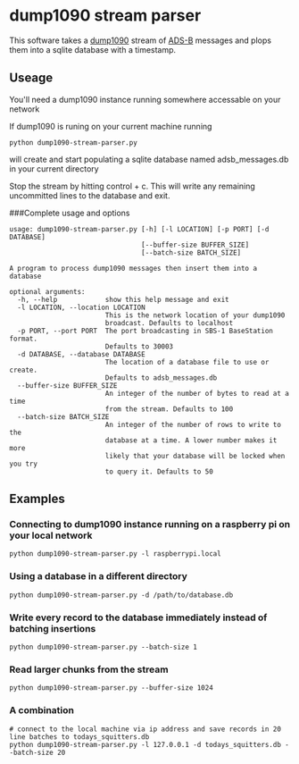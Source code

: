 # dump1090 stream parser

This software takes a [dump1090](https://github.com/antirez/dump1090) stream of [ADS-B](https://en.wikipedia.org/wiki/Automatic_dependent_surveillance_%E2%80%93_broadcast) messages and plops them into a sqlite database with a timestamp.

## Useage

You'll need a dump1090 instance running somewhere accessable on your network

If dump1090 is runing on your current machine running

```
python dump1090-stream-parser.py
```

will create and start populating a sqlite database named adsb_messages.db in your current directory

Stop the stream by hitting control + c. This will write any remaining uncommitted lines to the database and exit. 

###Complete usage and options

```
usage: dump1090-stream-parser.py [-h] [-l LOCATION] [-p PORT] [-d DATABASE]
                                 [--buffer-size BUFFER_SIZE]
                                 [--batch-size BATCH_SIZE]

A program to process dump1090 messages then insert them into a database

optional arguments:
  -h, --help            show this help message and exit
  -l LOCATION, --location LOCATION
                        This is the network location of your dump1090
                        broadcast. Defaults to localhost
  -p PORT, --port PORT  The port broadcasting in SBS-1 BaseStation format.
                        Defaults to 30003
  -d DATABASE, --database DATABASE
                        The location of a database file to use or create.
                        Defaults to adsb_messages.db
  --buffer-size BUFFER_SIZE
                        An integer of the number of bytes to read at a time
                        from the stream. Defaults to 100
  --batch-size BATCH_SIZE
                        An integer of the number of rows to write to the
                        database at a time. A lower number makes it more
                        likely that your database will be locked when you try
                        to query it. Defaults to 50
```

## Examples

### Connecting to dump1090 instance running on a raspberry pi on your local network 

```
python dump1090-stream-parser.py -l raspberrypi.local
```

### Using a database in a different directory

```
python dump1090-stream-parser.py -d /path/to/database.db
```

### Write every record to the database immediately instead of batching insertions 
```
python dump1090-stream-parser.py --batch-size 1
```

### Read larger chunks from the stream
```
python dump1090-stream-parser.py --buffer-size 1024
```

### A combination
```
# connect to the local machine via ip address and save records in 20 line batches to todays_squitters.db
python dump1090-stream-parser.py -l 127.0.0.1 -d todays_squitters.db --batch-size 20
```